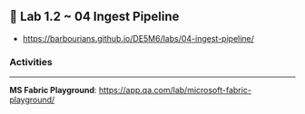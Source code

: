 ## 🧪 Lab 1.2 ~ 04 Ingest Pipeline

- https://barbourians.github.io/DE5M6/labs/04-ingest-pipeline/

### Activities

<hr>

**MS Fabric Playground**: https://app.qa.com/lab/microsoft-fabric-playground/
